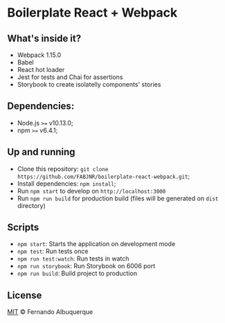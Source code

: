 # Boilerplate React + Webpack

## What's inside it?

* Webpack 1.15.0
* Babel
* React hot loader
* Jest for tests and Chai for assertions
* Storybook to create isolatelly components' stories

## Dependencies:

- Node.js `>=` v10.13.0;
- npm `>=` v6.4.1;

## Up and running

- Clone this repository: `git clone https://github.com/FABJNR/boilerplate-react-webpack.git`;
- Install dependencies: `npm install`;
- Run `npm start` to develop on `http://localhost:3000`
- Run `npm run build` for production build (files will be generated on `dist` directory)

## Scripts

- `npm start`: Starts the application on development mode
- `npm test`: Run tests once
- `npm run test:watch`: Run tests in watch 
- `npm run storybook`: Run Storybook on 6006 port
- `npm run build`: Build project to production

## License

[MIT](https://github.com/FABJNR/boilerplate-react-webpack/blob/master/LICENSE) &copy; Fernando Albuquerque
